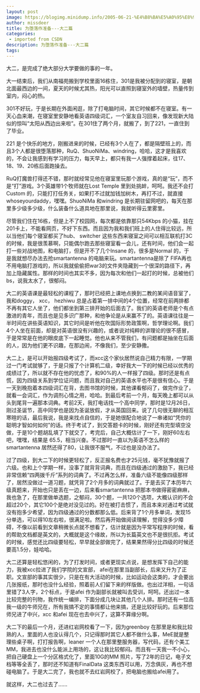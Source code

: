 ```yaml
---
layout: post
image: https://blogimg.minidump.info/2005-06-21-%E4%B8%BA%E5%A0%95%E8%90%BD%E4%BD%9C%E5%87%86%E5%A4%87---%E5%A4%A7%E4%BA%8C%E7%AF%87.md
author: missdeer
title: 为堕落作准备---大二篇
categories: 
 - imported from CSDN
description: 为堕落作准备---大二篇
tags: 
---
```


大二，是完成了绝大部分大学要做的事的一年。

大一结束后，我们从南福苑搬到学校里面16栋住，301是我被分配到的寝室，是朝北面最西边的一间，夏天的时候尤其热，阳光可以直照到寝室外的墙壁，热量传到室内，闷心的热。

301不好玩，于是长期在外面闲逛，除了打电脑时间，其它时候都不在寝室。有一天心血来潮，在寝室里安静地看英语四级词汇，一个室友自习回来，像发现新大陆似的惊叫“太阳从西边出来啦”。在301住了两个月，就搬了，到了221，一直住到了毕业。

221 是个快乐的地方，刚搬进来的时候，已经有3个人在了，都是隔壁班上的，而且3个人都是很堕落那种，RuQ、ShuoNiMa、windring，哈哈，这才是我喜欢的，不会让我感到有学习的压力，每天早上，都只有我一人强撑着起床，往17、18、19、20栋后面跑操去。

RuQ打魔兽打得还不错，那时就经常见他在寝室里玩那个游戏，真的是“玩”，而不是“打”游戏。3个英雄带1个牧师就在Lost Temple 里到处挑衅，呵呵。我还不会打Custom 的，只能打打任务关，如果打不过就加钱加树木，再打不过，就直接whoseyourdaddy，嘿嘿。ShuoNiMa 和windring 是长期驻留网吧的，每天在那里多少级多少级，什么装备什么道具地在那里说，我就听得云里雾里。

尽管我们住在16栋，但是上不了校园网，每次都是依靠那只54Kbps 的小猫，挂在201卡上，不能看网页，不好下东西。而且因为我和我们班上的人住得比较远，所以当他们每个寝室都买了hub、 switcher 这些东西来寝室之间可以相互联机打3C的时候，我是很羡慕啊，只能偶尔跑去那些寝室看一会儿，还有时间，他们会一起打一些对战地图，和电脑打，但是开不了几个Insane 的，很多是Normal 的，于是我就想尽办法去抢smartantenna 的电脑来玩。smartantenna是除了 FIFA再也不用电脑打游戏的，所以我就偷偷把war3的文件夹隐藏到一个很深的路径下，再加上隐藏属性。那样的时间也其实不多，因为每次和他们一起打的时候，总被他们bs，说我太水了，很郁闷。

大二的英语课是最轻松的课程了，那时已经把上课地点换到二教的某间语音室了，我和doggy， xcc， hezhiwu 总是占着第一排中间的4个位置，经常在前两排都不再有其它人坐了，他们都坐到第三排开始的后面去了。我们的英语老师是个有点激进的青年，而且也是见多识广那种，和他争论是从来赢不了的。英语课往往是一半时间在讲些英语知识，其它时间是听他在吹国际形势政策啊，哲学理论啊。我们4个人坐在前面，却是对英语很没有兴趣的，或者说对纯粹的讲理论的很不感冒，于是常常是在他的眼皮底下一起睡觉。他也从来不管我们，有问题都是抽坐在后面的人，因为他们更不识趣，在那边闹，不像我们，至少安静撒。

大二上，是可以开始报四级考试了，而xcc这个家伙居然说自己精力有限，一学期过一门考试就够了，于是只报了个计算机二级，幸好我大一下的时候已经以优秀的成绩过了，所以就不存在他的忧虑了，和90\%的人一样报了四级。那时还是有点慌，因为四级关系到学位证问题，而且我对自己的英语水平也不是很有信心。于是一天到晚抱着本四级词汇在背，去图书馆的时候，其他课看郁闷了，做完作业了，就看一会词汇，作为调剂心情之用，哈哈。到最后考前一个月，每天晚上都可以从头到尾背一遍那本词典。考前2天，我打电话找一个高中同学，那时是12月26日，刚过圣诞节，高中同学也是因为圣诞放假，才从英国回来。说了几句很无聊的相互寒暄的话，最后我说，我是来找点自信的，于是她很配合地说了一串诸如“凭你的聪明才智如何如何”的话。终于考试了，到交答题卡的时候，刚好还有完型填空没做，于是10个题胡乱填了下就交了，考完后，自己大概估计了一下，刚好60左右吧，嘿嘿，结果是 65.5，相当兴奋。不过那时一直以为英语不怎么样的smartantenna 居然还得了80，让我很不服气，不过也是没办法了。

过了四级，到大二下的时候更轻松了，反正报名费也才25元钱，毫不犹豫就报了六级。也和上个学期一样，没事了就背背词典，而且在四级通过的激励下，我已经非常信赖“四两拨千斤”系列的词典了。不过再怎么样，准备六级不能像四级那样了，居然没做过一道习题，就凭背了2个月多的词典就过了。于是去买了本历年六级真题来，开始也只是丢在一边，后来看smartantenna 把那本书做得密密麻麻，我也急了，在那里做单选题，之郁闷，30个题，一共120个选项，大概认识的不会超过20个，其它100个是绝对没见过的。好在被打击惯了，而且本来对通过考试就没有抱多少希望，因为四级通过的分数都那么低。后来背了1个月多单词，发现15分单选，可以得10左右啦，很满足啦。然后再开始做阅读理解，觉得没多少障碍，不像以前看到文章稍微长点就不想看了，估计就是因为平常写程序的时候，看的帮助文档都是英文的，大概就是这个缘故，所以为长篇英文也不是很抗拒。考试的时候，感觉还比四级要轻松，早早就全部做完了，结果果然得分比四级的时候还要高1.5分，娃哈哈。

大二还算是轻松悠闲的，为了打发时间，或者更现实点说，是想发挥下自己的能力，我被xcc拉进了我们学院的文宣部， afei在那里当副部长，后来又升为了正职。文宣部的事其实很少，只是在有大活动的时候，比如运动会这类的，才会要出几张报纸，那时也没什么经验，照着前人们留下来的样版做。也出过洋相，一句话里错了3人字，2个标点，于是afei 作为副部长就被叫去受训，呵呵。还出过一本比较完整的刊物，我作统一编排，下面分成几块让其他几个人排。那时还有一位高我一级的牛师兄在，所有我搞不定的事情都让他来搞，还是比较好玩的。后来那位师兄进了中兴，xcc 和afei 现在也去中兴了，这算不算缘分啊。

大二下的最后一个月，还进红岩网校看了一下，因为greenboy 在那里是和我比较熟的人，里面的人也没认得几个，只记得那时其它人都不做什么事，MeE就是整理些桌子啊，打打报告啊，leaner 一个人在那里整服务器，写代码，还有个美工MM，我进去也没什么能派上用场的，这让我比较郁闷。而且有一天我一不小心，把自己硬盘上一个分区格式化了，里面10G的MM 照片，写了2年的日记，电子文档等等全丢了，那时还不知道有FinalData 这类东西可以用，万念俱灰，再也不想碰电脑了。于是大二完了，我也就不去红岩网校了，把电脑也搬给afei用了。

就这样，大二也过去了……
